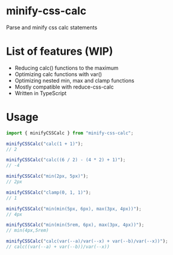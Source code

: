 # minify-css-calc

Parse and minify css calc statements

# List of features (WIP)

- Reducing calc() functions to the maximum
- Optimizing calc functions with var()
- Optimizing nested min, max and clamp functions
- Mostly compatible with reduce-css-calc
- Written in TypeScript

# Usage

```typescript
import { minifyCSSCalc } from "minify-css-calc";

minifyCSSCalc("calc(1 + 1)");
// 2

minifyCSSCalc("calc((6 / 2) - (4 * 2) + 1)");
// -4

minifyCSSCalc("min(2px, 5px)");
// 2px

minifyCSSCalc("clamp(0, 1, 1)");
// 1

minifyCSSCalc("min(min(5px, 6px), max(3px, 4px))");
// 4px

minifyCSSCalc("min(min(5rem, 6px), max(3px, 4px))");
// min(4px,5rem)

minifyCSSCalc("calc(var(--a)/var(--x) + var(--b)/var(--x))");
// calc((var(--a) + var(--b))/var(--x))
```
